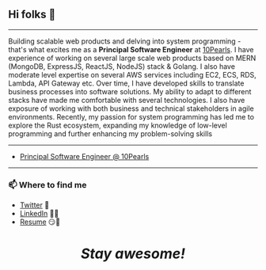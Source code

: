 ## Hi folks :wave:

------

Building scalable web products and delving into system programming - that's what excites me as a **Principal Software Engineer** at [10Pearls](https://10pearls.com/). I have experience of working on several large scale web products based on MERN (MongoDB, ExpressJS, ReactJS, NodeJS) stack & Golang. I also have moderate level expertise on several AWS services including EC2, ECS, RDS, Lambda, API Gateway etc. Over time, I have developed skills to translate business processes into software solutions. My ability to adapt to different stacks have made me comfortable with several technologies. I also have exposure of working with both business and technical stakeholders in agile environments. Recently, my passion for system programming has led me to explore the Rust ecosystem, expanding my knowledge of low-level programming and further enhancing my problem-solving skills

------

- [Principal Software Engineer @ 10Pearls](https://10pearls.com/)

------

### 📫 Where to find me

- [Twitter](https://twitter.com/Assadbintahir) 🐤
- [LinkedIn](https://linkedin.com/in/Assadbintahir) 👨💼
- [Resume](https://assadbintahir.io/) 😏🔗

<h1 align='center'><i>Stay awesome!</i></h1>

